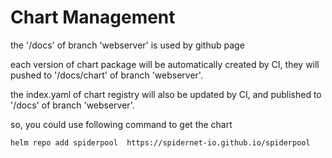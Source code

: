 # Chart Management

the '/docs' of branch 'webserver' is used by github page

each version of chart package will be automatically created by CI,
they will pushed to '/docs/chart' of branch 'webserver'.

the index.yaml of chart registry will also be updated by CI, and published to '/docs' of branch 'webserver'.

so, you could use following command to get the chart

```
helm repo add spiderpool  https://spidernet-io.github.io/spiderpool
```
